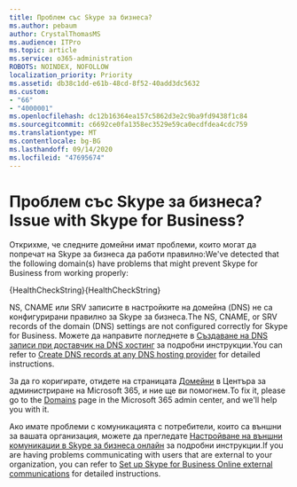 ```yaml
---
title: Проблем със Skype за бизнеса?
ms.author: pebaum
author: CrystalThomasMS
ms.audience: ITPro
ms.topic: article
ms.service: o365-administration
ROBOTS: NOINDEX, NOFOLLOW
localization_priority: Priority
ms.assetid: db38c1dd-e61b-48cd-8f52-40add3dc5632
ms.custom:
- "66"
- "4000001"
ms.openlocfilehash: dc12b16364ea157c5862d3e2c9ba9fd9438f1c84
ms.sourcegitcommit: c6692ce0fa1358ec3529e59ca0ecdfdea4cdc759
ms.translationtype: MT
ms.contentlocale: bg-BG
ms.lasthandoff: 09/14/2020
ms.locfileid: "47695674"
---
```

# <a name="issue-with-skype-for-business"></a><span data-ttu-id="9faaf-102">Проблем със Skype за бизнеса?</span><span class="sxs-lookup"><span data-stu-id="9faaf-102">Issue with Skype for Business?</span></span>

<span data-ttu-id="9faaf-103">Открихме, че следните домейни имат проблеми, които могат да попречат на Skype за бизнеса да работи правилно:</span><span class="sxs-lookup"><span data-stu-id="9faaf-103">We've detected that the following domain(s) have problems that might prevent Skype for Business from working properly:</span></span>
  
<span data-ttu-id="9faaf-104">{HealthCheckString}</span><span class="sxs-lookup"><span data-stu-id="9faaf-104">{HealthCheckString}</span></span>
  
<span data-ttu-id="9faaf-105">NS, CNAME или SRV записите в настройките на домейна (DNS) не са конфигурирани правилно за Skype за бизнеса.</span><span class="sxs-lookup"><span data-stu-id="9faaf-105">The NS, CNAME, or SRV records of the domain (DNS) settings are not configured correctly for Skype for Business.</span></span> <span data-ttu-id="9faaf-106">Можете да направите погледнете в [Създаване на DNS записи при доставчик на DNS хостинг](https://docs.microsoft.com/microsoft-365/admin/get-help-with-domains/create-dns-records-at-any-dns-hosting-provider) за подробни инструкции.</span><span class="sxs-lookup"><span data-stu-id="9faaf-106">You can refer to [Create DNS records at any DNS hosting provider](https://docs.microsoft.com/microsoft-365/admin/get-help-with-domains/create-dns-records-at-any-dns-hosting-provider) for detailed instructions.</span></span>
  
<span data-ttu-id="9faaf-107">За да го коригирате, отидете на страницата [Домейни](https://admin.microsoft.com/adminportal/home#/Domains) в Центъра за администриране на Microsoft 365, и ние ще ви помогнем.</span><span class="sxs-lookup"><span data-stu-id="9faaf-107">To fix it, please go to the [Domains](https://admin.microsoft.com/adminportal/home#/Domains) page in the Microsoft 365 admin center, and we'll help you with it.</span></span>
  
<span data-ttu-id="9faaf-108">Ако имате проблеми с комуникацията с потребители, които са външни за вашата организация, можете да прегледате [Настройване на външни комуникации в Skype за бизнеса онлайн](https://support.microsoft.com/help/10041/set-up-skype-for-business-online-external-communications.aspx) за подробни инструкции.</span><span class="sxs-lookup"><span data-stu-id="9faaf-108">If you are having problems communicating with users that are external to your organization, you can refer to [Set up Skype for Business Online external communications](https://support.microsoft.com/help/10041/set-up-skype-for-business-online-external-communications.aspx) for detailed instructions.</span></span>

  